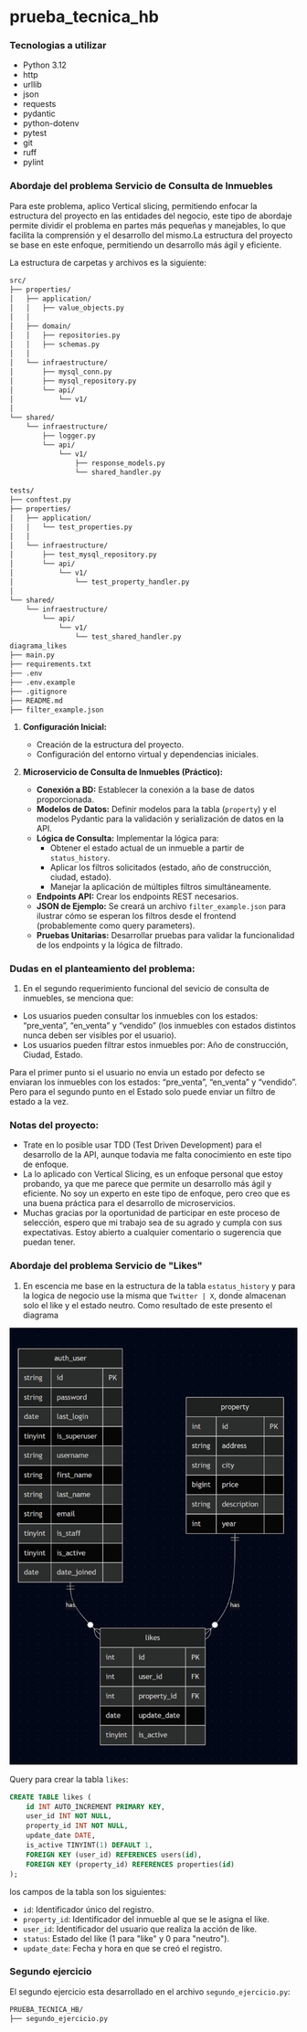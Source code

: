 # prueba_tecnica_hb

### Tecnologias a utilizar

- Python 3.12
- http
- urllib
- json
- requests
- pydantic
- python-dotenv
- pytest
- git
- ruff
- pylint


### Abordaje del problema Servicio de Consulta de Inmuebles

Para este problema, aplico Vertical slicing, permitiendo enfocar la estructura del proyecto en las entidades del negocio, este tipo de abordaje permite dividir el problema en partes más pequeñas y manejables, lo que facilita la comprensión y el desarrollo del mismo.La estructura del proyecto se base en este enfoque, permitiendo un desarrollo más ágil y eficiente. 

La estructura de carpetas y archivos es la siguiente:

```ascii
src/
├── properties/
│   ├── application/
│   │   ├── value_objects.py
│   │
│   ├── domain/
│   │   ├── repositories.py
│   │   ├── schemas.py
│   │
│   └── infraestructure/
│       ├── mysql_conn.py
│       ├── mysql_repository.py
│       └── api/
│           └── v1/
│
└── shared/
    └── infraestructure/
        ├── logger.py
        └── api/
            └── v1/
                ├── response_models.py
                └── shared_handler.py

tests/
├── conftest.py
├── properties/
│   ├── application/
│   │   └── test_properties.py
│   │
│   └── infraestructure/
│       ├── test_mysql_repository.py
│       └── api/
│           └── v1/
│               └── test_property_handler.py
│
└── shared/
    └── infraestructure/
        └── api/
            └── v1/
                └── test_shared_handler.py
diagrama_likes
├── main.py
├── requirements.txt
├── .env
├── .env.example
├── .gitignore
├── README.md
├── filter_example.json

```


1.  **Configuración Inicial:**
    *   Creación de la estructura del proyecto.
    *   Configuración del entorno virtual y dependencias iniciales.

2.  **Microservicio de Consulta de Inmuebles (Práctico):**
    *   **Conexión a BD:** Establecer la conexión a la base de datos proporcionada.
    *   **Modelos de Datos:** Definir modelos para la tabla (`property`) y el modelos Pydantic para la validación y serialización de datos en la API.
    *   **Lógica de Consulta:** Implementar la lógica para:
        *   Obtener el estado actual de un inmueble a partir de `status_history`.
        *   Aplicar los filtros solicitados (estado, año de construcción, ciudad, estado).
        *   Manejar la aplicación de múltiples filtros simultáneamente.
    *   **Endpoints API:** Crear los endpoints REST necesarios.
    *   **JSON de Ejemplo:** Se creará un archivo `filter_example.json` para ilustrar cómo se esperan los filtros desde el frontend (probablemente como query parameters).
    *   **Pruebas Unitarias:** Desarrollar pruebas para validar la funcionalidad de los endpoints y la lógica de filtrado.

### Dudas en el planteamiento del problema:

1. En el segundo requerimiento funcional  del sevicio de consulta de inmuebles, se menciona que:
 - Los usuarios pueden consultar los inmuebles con los estados: “pre_venta”, “en_venta” y “vendido” (los inmuebles con estados distintos nunca deben ser visibles por el usuario).
 - Los usuarios pueden filtrar estos inmuebles por: Año de construcción, Ciudad, Estado.

 Para el primer punto si el usuario no envia un estado por defecto se enviaran los inmuebles con los estados: “pre_venta”, “en_venta” y “vendido”. Pero para el segundo punto en el Estado solo puede enviar un filtro de estado a la vez.

### Notas del proyecto:

- Trate en lo posible usar TDD (Test Driven Development) para el desarrollo de la API, aunque todavia me falta conocimiento en este tipo de enfoque.
- La lo aplicado con Vertical Slicing, es un enfoque personal que estoy probando, ya que me parece que permite un desarrollo más ágil y eficiente. No soy un experto en este tipo de enfoque, pero creo que es una buena práctica para el desarrollo de microservicios.
- Muchas gracias por la oportunidad de participar en este proceso de selección, espero que mi trabajo sea de su agrado y cumpla con sus expectativas. Estoy abierto a cualquier comentario o sugerencia que puedan tener.


### Abordaje del problema Servicio de "Likes"

1. En escencia me base en la estructura de la tabla `estatus_history` y para la logica de negocio use la misma que `Twitter | X`, donde almacenan solo el like y el estado neutro. Como resultado de este presento el diagrama

![Diagrama de arquitectura](./diagrama_likes/diagrama_er.png  "Diagrama de Entidad Relación")

Query para crear la tabla `likes`:
```sql
CREATE TABLE likes (
    id INT AUTO_INCREMENT PRIMARY KEY,
    user_id INT NOT NULL,
    property_id INT NOT NULL,
    update_date DATE,
    is_active TINYINT(1) DEFAULT 1,
    FOREIGN KEY (user_id) REFERENCES users(id),
    FOREIGN KEY (property_id) REFERENCES properties(id)
);
```

los campos de la tabla son los siguientes:
- `id`: Identificador único del registro.
- `property_id`: Identificador del inmueble al que se le asigna el like.
- `user_id`: Identificador del usuario que realiza la acción de like.
- `status`: Estado del like (1 para "like" y 0 para "neutro").
- `update_date`: Fecha y hora en que se creó el registro.

### Segundo ejercicio
El segundo ejercicio esta desarrollado en el archivo `segundo_ejercicio.py`:

````ascii
PRUEBA_TECNICA_HB/
├── segundo_ejercicio.py

````